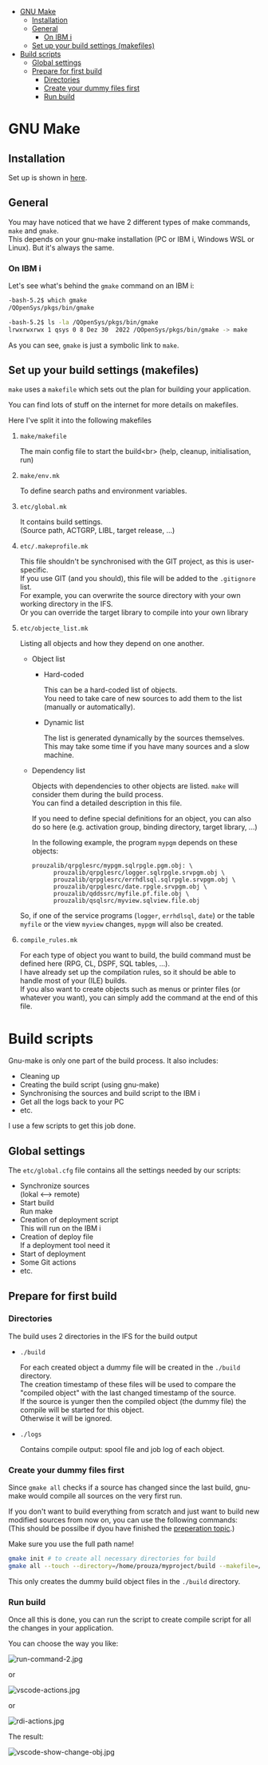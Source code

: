 - [GNU Make](#gnu-make)
  - [Installation](#installation)
  - [General](#general)
    - [On IBM i](#on-ibm-i)
  - [Set up your build settings (makefiles)](#set-up-your-build-settings-makefiles)
- [Build scripts](#build-scripts)
  - [Global settings](#global-settings)
  - [Prepare for first build](#prepare-for-first-build)
    - [Directories](#directories)
    - [Create your dummy files first](#create-your-dummy-files-first)
    - [Run build](#run-build)


# GNU Make

## Installation 

Set up is shown in [here](/docs/pages/integration_in_your_ide.md#prerequisites).

## General


You may have noticed that we have 2 different types of make commands, ```make``` and ```gmake```.<br/>
This depends on your gnu-make installation (PC or IBM i, Windows WSL or Linux). But it's always the same.

### On IBM i

Let's see what's behind the ```gmake``` command on an IBM i:

```sh
-bash-5.2$ which gmake
/QOpenSys/pkgs/bin/gmake

-bash-5.2$ ls -la /QOpenSys/pkgs/bin/gmake
lrwxrwxrwx 1 qsys 0 8 Dez 30  2022 /QOpenSys/pkgs/bin/gmake -> make
```
As you can see, ```gmake``` is just a symbolic link to ```make```.

## Set up your build settings (makefiles)

```make``` uses a ```makefile``` which sets out the plan for building your application.

You can find lots of stuff on the internet for more details on makefiles.

Here I've split it into the following makefiles

1. ```make/makefile```

    The main config file to start the build<br\> 
    (help, cleanup, initialisation, run)

2. ```make/env.mk```

    To define search paths and environment variables.

2. ```etc/global.mk```

    It contains build settings.<br/>
    (Source path, ACTGRP, LIBL, target release, ...)

3. ```etc/.makeprofile.mk```

    This file shouldn't be synchronised with the GIT project, as this is user-specific.<br/>
    If you use GIT (and you should), this file will be added to the ```.gitignore``` list.<br/>
    For example, you can overwrite the source directory with your own working directory in the IFS.<br/>
    Or you can override the target library to compile into your own library

4. ```etc/objecte_list.mk```
   
   Listing all objects and how they depend on one another.<br/>
    
   * Object list
  
     * Hard-coded
    
       This can be a hard-coded list of objects.<br/>
       You need to take care of new sources to add them to the list (manually or automatically).

     * Dynamic list

       The list is generated dynamically by the sources themselves.<br/>
       This may take some time if you have many sources and a slow machine.

   * Dependency list

       Objects with dependencies to other objects are listed. ```make``` will consider them during the build process.<br/>
       You can find a detailed description in this file.<br/>
        
       If you need to define special definitions for an object, you can also do so here (e.g. activation group, binding directory, target library, ...)

      In the following example, the program ```mypgm``` depends on these objects:
      ```
      prouzalib/qrpglesrc/mypgm.sqlrpgle.pgm.obj: \
            prouzalib/qrpglesrc/logger.sqlrpgle.srvpgm.obj \
            prouzalib/qrpglesrc/errhdlsql.sqlrpgle.srvpgm.obj \
            prouzalib/qrpglesrc/date.rpgle.srvpgm.obj \
            prouzalib/qddssrc/myfile.pf.file.obj \
            prouzalib/qsqlsrc/myview.sqlview.file.obj
      ```
    So, if one of the service programs (```logger```, ```errhdlsql```, ```date```) or the table ```myfile``` or the view ```myview``` changes, ```mypgm``` will also be created.

5. ```compile_rules.mk```

    For each type of object you want to build, the build command must be defined here (RPG, CL, DSPF, SQL tables, ...).<br/>
    I have already set up the compilation rules, so it should be able to handle most of your (ILE) builds.<br/>
    If you also want to create objects such as menus or printer files (or whatever you want), you can simply add the command at the end of this file.

# Build scripts

Gnu-make is only one part of the build process. It also includes:
* Cleaning up
* Creating the build script (using gnu-make)
* Synchronising the sources and build script to the IBM i
* Get all the logs back to your PC
* etc.

I use a few scripts to get this job done.

## Global settings

The ```etc/global.cfg``` file contains all the settings needed by our scripts:

* Synchronize sources<br/>
  (lokal <--> remote)
* Start build<br/>
  Run make
* Creation of deployment script<br/>
  This will run on the IBM i
* Creation of deploy file<br/>
  If a deployment tool need it
* Start of deployment
* Some Git actions
* etc.


## Prepare for first build

### Directories
The build uses 2 directories in the IFS for the build output

* ```./build```
  
    For each created object a dummy file will be created in the ```./build``` directory.<br/>
    The creation timestamp of these files will be used to compare the "compiled object" with the last changed timestamp of the source.<br/>
    If the source is yunger then the compiled object (the dummy file) the compile will be started for this object.<br/>
    Otherwise it will be ignored.

* ```./logs```

    Contains compile output: spool file and job log of each object.


### Create your dummy files first

Since ```gmake all``` checks if a source has changed since the last build, gnu-make would compile all sources on the very first run.

If you don't want to build everything from scratch and just want to build new modified sources from now on, you can use the following commands:<br/>
(This should be possilbe if dyou have finished the [preperation topic](integration_in_your_ide.md#prerequisites).)

Make sure you use the full path name!

```sh
gmake init # to create all necessary directories for build
gmake all --touch --directory=/home/prouza/myproject/build --makefile=/home/prouza/myproject/make/makefile
```

This only creates the dummy build object files in the ```./build``` directory.

### Run build

Once all this is done, you can run the script to create compile script for all the changes in your application.

You can choose the way you like:

![run-command-2.jpg](/docs/assets/run-command-2.jpg)

or

![vscode-actions.jpg](/docs/assets/vscode-actions.png)

or

![rdi-actions.jpg](/docs/assets/rdi-actions.png)

The result:

![vscode-show-change-obj.jpg](/docs/assets/vscode-show-change-obj.png)

